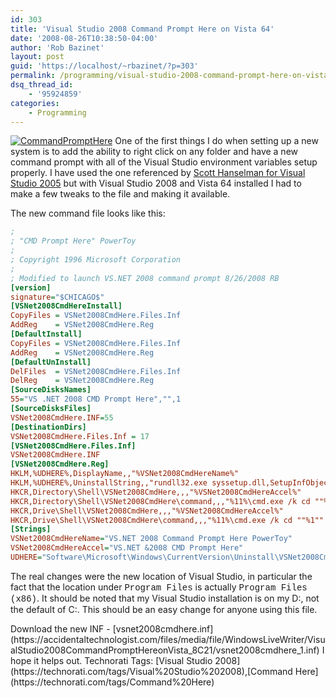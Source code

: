 ```yaml
---
id: 303
title: 'Visual Studio 2008 Command Prompt Here on Vista 64'
date: '2008-08-26T10:38:50-04:00'
author: 'Rob Bazinet'
layout: post
guid: 'https://localhost/~rbazinet/?p=303'
permalink: /programming/visual-studio-2008-command-prompt-here-on-vista-64/
dsq_thread_id:
    - '95924859'
categories:
    - Programming
---
```


[![CommandPromptHere](https://accidentaltechnologist.com/files/media/image/WindowsLiveWriter/VisualStudio2008CommandPromptHereonVista_8C21/CommandPromptHere_thumb_2.jpg)](https://accidentaltechnologist.com/files/media/image/WindowsLiveWriter/VisualStudio2008CommandPromptHereonVista_8C21/CommandPromptHere_6.jpg) One of the first things I do when setting up a new system is to add the ability to right click on any folder and have a new command prompt with all of the Visual Studio environment variables setup properly. I have used the one referenced by [Scott Hanselman for Visual Studio 2005](https://www.hanselman.com/blog/content/binary/vsnet2005cmdhere.inf) but with Visual Studio 2008 and Vista 64 installed I had to make a few tweaks to the file and making it available.

The new command file looks like this:

```ini
;
; "CMD Prompt Here" PowerToy
;
; Copyright 1996 Microsoft Corporation
;
; Modified to launch VS.NET 2008 command prompt 8/26/2008 RB
[version]
signature="$CHICAGO$"
[VSNet2008CmdHereInstall]
CopyFiles = VSNet2008CmdHere.Files.Inf
AddReg    = VSNet2008CmdHere.Reg
[DefaultInstall]
CopyFiles = VSNet2008CmdHere.Files.Inf
AddReg    = VSNet2008CmdHere.Reg
[DefaultUnInstall]
DelFiles  = VSNet2008CmdHere.Files.Inf
DelReg    = VSNet2008CmdHere.Reg
[SourceDisksNames]
55="VS .NET 2008 CMD Prompt Here","",1
[SourceDisksFiles]
VSNet2008CmdHere.INF=55
[DestinationDirs]
VSNet2008CmdHere.Files.Inf = 17
[VSNet2008CmdHere.Files.Inf]
VSNet2008CmdHere.INF
[VSNet2008CmdHere.Reg]
HKLM,%UDHERE%,DisplayName,,"%VSNet2008CmdHereName%"
HKLM,%UDHERE%,UninstallString,,"rundll32.exe syssetup.dll,SetupInfObjectInstallAction DefaultUninstall 132 %17%\VSNet2008CmdHere.inf"
HKCR,Directory\Shell\VSNet2008CmdHere,,,"%VSNet2008CmdHereAccel%"
HKCR,Directory\Shell\VSNet2008CmdHere\command,,,"%11%\cmd.exe /k cd ""%1"" && ""D:\Program Files (x86)\Microsoft Visual Studio 9.0\Common7\Tools\vsvars32.bat""
HKCR,Drive\Shell\VSNet2008CmdHere,,,"%VSNet2008CmdHereAccel%"
HKCR,Drive\Shell\VSNet2008CmdHere\command,,,"%11%\cmd.exe /k cd ""%1""
[Strings]
VSNet2008CmdHereName="VS.NET 2008 Command Prompt Here PowerToy"
VSNet2008CmdHereAccel="VS.NET &2008 CMD Prompt Here"
UDHERE="Software\Microsoft\Windows\CurrentVersion\Uninstall\VSNet2008CmdHere"
```

The real changes were the new location of Visual Studio, in particular the fact that the location under <font face="Courier New">Program Files</font> is actually <font face="Courier New">Program Files (x86)</font>. It should be noted that my Visual Studio installation is on my D:, not the default of C:. This should be an easy change for anyone using this file.

<div class="wlWriterSmartContent" id="scid:fb3a1972-4489-4e52-abe7-25a00bb07fdf:2cacd0f4-6ad0-4390-a31a-778fe9478eff" style="padding-right: 0px; display: inline; padding-left: 0px; padding-bottom: 0px; margin: 0px; padding-top: 0px">Download the new INF - [vsnet2008cmdhere.inf](https://accidentaltechnologist.com/files/media/file/WindowsLiveWriter/VisualStudio2008CommandPromptHereonVista_8C21/vsnet2008cmdhere_1.inf)

</div>I hope it helps out.

<div class="wlWriterSmartContent" id="scid:0767317B-992E-4b12-91E0-4F059A8CECA8:3f455242-2f73-41df-98ca-dc64f53289ba" style="padding-right: 0px; display: inline; padding-left: 0px; padding-bottom: 0px; margin: 0px; padding-top: 0px">Technorati Tags: [Visual Studio 2008](https://technorati.com/tags/Visual%20Studio%202008),[Command Here](https://technorati.com/tags/Command%20Here)</div>